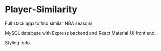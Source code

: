 # Player-Similarity
Full stack app to find similar NBA seasons

MySQL database with Express backend and React Material UI front end.

Styling todo. 

